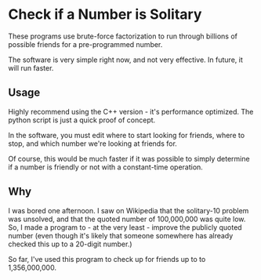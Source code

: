 # Check if a Number is Solitary

These programs use brute-force factorization to run through billions of
possible friends for a pre-programmed number.

The software is very simple right now, and not very effective. In future, it
will run faster.


## Usage

Highly recommend using the C++ version - it's performance optimized. The
python script is just a quick proof of concept.

In the software, you must edit where to start looking for friends, where to
stop, and which number we're looking at friends for.

Of course, this would be much faster if it was possible to simply determine if
a number is friendly or not with a constant-time operation.


## Why

I was bored one afternoon. I saw on Wikipedia that the solitary-10 problem was
unsolved, and that the quoted number of 100,000,000 was quite low. So, I made
a program to - at the very least - improve the publicly quoted number (even
though it's likely that someone somewhere has already checked this up to a
20-digit number.)

So far, I've used this program to check up for friends up to to 1,356,000,000.
